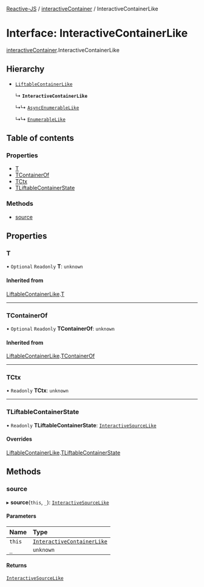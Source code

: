 [Reactive-JS](../README.md) / [interactiveContainer](../modules/interactiveContainer.md) / InteractiveContainerLike

# Interface: InteractiveContainerLike

[interactiveContainer](../modules/interactiveContainer.md).InteractiveContainerLike

## Hierarchy

- [`LiftableContainerLike`](liftable.LiftableContainerLike.md)

  ↳ **`InteractiveContainerLike`**

  ↳↳ [`AsyncEnumerableLike`](asyncEnumerable.AsyncEnumerableLike.md)

  ↳↳ [`EnumerableLike`](enumerable.EnumerableLike.md)

## Table of contents

### Properties

- [T](interactiveContainer.InteractiveContainerLike.md#t)
- [TContainerOf](interactiveContainer.InteractiveContainerLike.md#tcontainerof)
- [TCtx](interactiveContainer.InteractiveContainerLike.md#tctx)
- [TLiftableContainerState](interactiveContainer.InteractiveContainerLike.md#tliftablecontainerstate)

### Methods

- [source](interactiveContainer.InteractiveContainerLike.md#source)

## Properties

### T

• `Optional` `Readonly` **T**: `unknown`

#### Inherited from

[LiftableContainerLike](liftable.LiftableContainerLike.md).[T](liftable.LiftableContainerLike.md#t)

___

### TContainerOf

• `Optional` `Readonly` **TContainerOf**: `unknown`

#### Inherited from

[LiftableContainerLike](liftable.LiftableContainerLike.md).[TContainerOf](liftable.LiftableContainerLike.md#tcontainerof)

___

### TCtx

• `Readonly` **TCtx**: `unknown`

___

### TLiftableContainerState

• `Readonly` **TLiftableContainerState**: [`InteractiveSourceLike`](interactiveSource.InteractiveSourceLike.md)

#### Overrides

[LiftableContainerLike](liftable.LiftableContainerLike.md).[TLiftableContainerState](liftable.LiftableContainerLike.md#tliftablecontainerstate)

## Methods

### source

▸ **source**(`this`, `_`): [`InteractiveSourceLike`](interactiveSource.InteractiveSourceLike.md)

#### Parameters

| Name | Type |
| :------ | :------ |
| `this` | [`InteractiveContainerLike`](interactiveContainer.InteractiveContainerLike.md) |
| `_` | `unknown` |

#### Returns

[`InteractiveSourceLike`](interactiveSource.InteractiveSourceLike.md)
